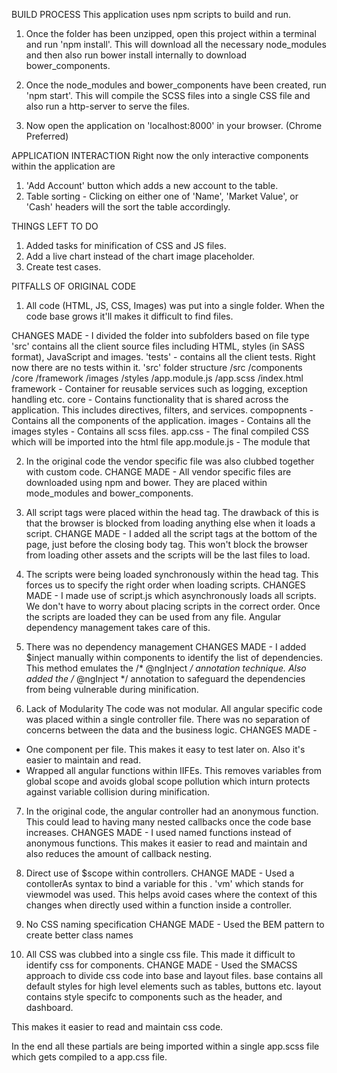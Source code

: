 BUILD PROCESS
This application uses npm scripts to build and run.

1. Once the folder has been unzipped, open this project within a terminal and run 'npm install'. This will download all the necessary node_modules and then also run bower install internally to download bower_components.

2. Once the node_modules and bower_components have been created, run 'npm start'.
 This will compile the SCSS files into a single CSS file and also run a http-server to serve the files.

3. Now open the application on 'localhost:8000' in your browser. (Chrome Preferred)

APPLICATION INTERACTION
Right now the only interactive components within the application are
1. 'Add Account' button which adds a new account to the table.
2. Table sorting - Clicking on either one of 'Name', 'Market Value', or 'Cash' headers will the sort the table accordingly.

THINGS LEFT TO DO
 1. Added tasks for minification of CSS and JS files.
 2. Add a live chart instead of the chart image placeholder.
 3. Create test cases.

PITFALLS OF ORIGINAL CODE

1. All code (HTML, JS, CSS, Images) was put into a single folder. When the code base grows it'll makes it difficult to find files.

CHANGES MADE -
I divided the folder into subfolders based on file type
'src' contains all the client source files including HTML, styles (in SASS format), JavaScript and images.
'tests' - contains all the client tests. Right now there are no tests within it.
'src' folder structure
/src
    /components
    /core
    /framework
    /images
    /styles
    /app.module.js
    /app.scss
    /index.html
framework - Container for reusable services such as logging, exception handling etc.
core - Contains functionality that is shared across the application. This includes directives, filters, and services.
compopnents - Contains all the components of the application.
images - Contains all the images
styles - Contains all scss files.
app.css - The final compiled CSS which will be imported into the html file
app.module.js - The module that

2. In the original code the vendor specific file was also clubbed together with custom code.
CHANGE MADE -
All vendor specific files are downloaded using npm and bower. They are placed within mode_modules and bower_components.

3. All script tags were placed within the head tag. The drawback of this is that the browser is blocked from loading anything else when it loads a script.
CHANGE MADE -
I added all the script tags at the bottom of the page, just before the closing body tag. This won't block the browser from loading other assets and the scripts will be the last files to load.

4. The scripts were being loaded synchronously within the head tag. This forces us to specify the right order when loading scripts.
CHANGES MADE -
I made use of script.js which asynchronously loads all scripts. We don't have to worry about placing scripts in the correct order. Once the scripts are loaded they can be used from any file. Angular dependency management takes care of this.

5. There was no dependency management
CHANGES MADE -
I added $inject manually within components to identify the list of dependencies. This method emulates the /* @ngInject */ annotation  technique.
Also added the /* @ngInject */ annotation to safeguard the dependencies from being vulnerable during minification.

6. Lack of Modularity
The code was not modular. All angular specific code was placed within a single controller file. There was no separation of concerns between the data and the business logic.
CHANGES MADE -
 - One component per file. This makes it easy to test later on. Also it's easier to maintain and read.
 - Wrapped all angular functions within IIFEs. This removes variables from global scope and avoids global scope pollution which inturn protects against variable collision during minification.

7. In the original code, the angular controller had an anonymous function. This could lead to having many nested callbacks once the code base increases.
CHANGES MADE -
I used named functions instead of anonymous functions. This makes it easier to read and maintain and also reduces the amount of callback nesting.

8. Direct use of $scope within controllers.
CHANGE MADE -
Used a contollerAs syntax to bind a variable for this . 'vm' which stands for viewmodel was used.
This helps avoid cases where the context of this changes when directly used within a function inside a controller.

9. No CSS naming specification
CHANGE MADE -
 Used the BEM pattern to create better class names

10. All CSS was clubbed into a single css file. This made it difficult to identify css for components.
CHANGE MADE -
Used the SMACSS approach to divide css code into base and layout files.
base contains all default styles for high level elements such as tables, buttons etc.
layout contains style specifc to components such as the header, and dashboard.

This makes it easier to read and maintain css code.

In the end all these partials are being imported within a single app.scss file which gets compiled to a app.css file.


